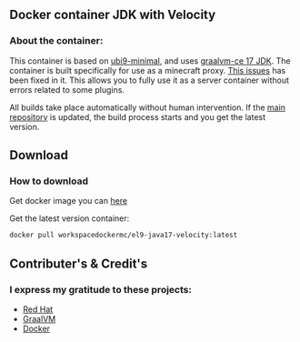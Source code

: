 ## Docker container JDK with Velocity ##
### About the container: ###

This container is based on [ubi9-minimal](https://hub.docker.com/r/redhat/ubi9-minimal), and uses [graalvm-ce 17 JDK](https://www.graalvm.org).
The container is built specifically for use as a minecraft proxy. [This issues](https://github.com/graalvm/container/issues/73) has been fixed in it.
This allows you to fully use it as a server container without errors related to some plugins.

All builds take place automatically without human intervention. If the [main repository](https://github.com/PaperMC/Velocity) is updated, the build process starts and you get the latest version.

## Download ##
### How to download ###

Get docker image you can [here](https://hub.docker.com/r/workspacedockermc/el9-java17-velocity)

Get the latest version сontainer:
```bash
docker pull workspacedockermc/el9-java17-velocity:latest
```

## Contributer's & Credit's ##
### I express my gratitude to these projects: ###
- [Red Hat](https://github.com/RedHatOfficial)
- [GraalVM](https://github.com/graalvm)
- [Docker](https://docker.com)